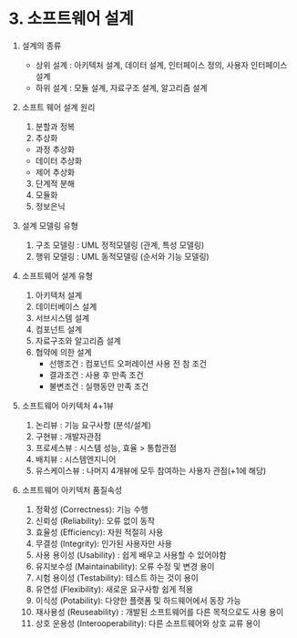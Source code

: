 # 3. 소프트웨어 설계

1. 설계의 종류
   - 상위 설계 : 아키텍처 설계, 데이터 설계, 인터페이스 정의, 사용자 인터페이스 설계
   - 하위 설계 : 모듈 설계, 자료구조 설계, 알고리즘 설계

2. 소프트 웨어 설계 원리
   1) 분할과 정복
   2) 추상화
    - 과정 추상화
    - 데이터 추상화
    - 제어 추상화
   3) 단계적 분해
   4) 모듈화
   5) 정보은닉
   
3. 설계 모델링 유형
   1) 구조 모델링 : UML 정적모델링 (관계, 특성 모델링)
   2) 행위 모델링 : UML 동적모델링 (순서와 기능 모델링)
   
4. 소프트웨어 설계 유형 
   1) 아키텍처 설계
   2) 데이터베이스 설계
   3) 서브시스템 설계
   4) 컴포넌트 설계
   5) 자료구조와 알고리즘 설계
   6) 협약에 의한 설계
      - 선행조건 : 컴포넌트 오퍼레이션 사용 전 참  조건
      - 결과조건 : 사용 후 만족 조건
      - 불변조건 : 실행동안 만족 조건
  
5. 소프트웨어 아키텍처 4+1뷰
   1) 논리뷰 : 기능 요구사항 (분석/설계)
   2) 구현뷰 : 개발자관점
   3) 프로세스뷰 : 시스템 성능, 효율 > 통합관점
   4) 배치뷰 : 시스템엔지니어
   5) 유스케이스뷰 : 나머지 4개뷰에 모두 참여하는 사용자 관점(+1에 해당)
   
6. 소프트웨어 아키텍처 품질속성
   1) 정확성 (Correctness): 기능 수행
   2) 신뢰성 (Reliability): 오류 없이 동작
   3) 효율성 (Efficiency): 자원 적절히 사용
   4) 무결성 (Integrity): 인가된 사용자만 사용
   5) 사용 용이성 (Usability) : 쉽게 배우고 사용할 수 있어야함
   6) 유지보수성 (Maintainability): 오류 수정 및 변경 용이
   7) 시험 용이성 (Testability): 테스트 하는 것이 용이
   8) 유연성 (Flexibility): 새로운 요구사항 쉽게 적용
   9) 이식성 (Potability): 다양한 플랫폼 및 하드웨어에서 동장 가능
   10) 재사용성 (Reuseability) : 개발된 소프트웨어를 다른 목적으로도 사용 용이
   11) 상호 운용성  (Interooperability): 다른 소프트웨어와 상호 교류 용이
   